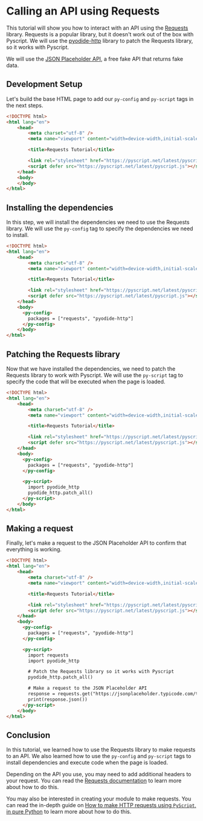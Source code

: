 # Calling an API using Requests

This tutorial will show you how to interact with an API using the [Requests](https://requests.readthedocs.io/en/master/) library. Requests is a popular library, but it doesn't work out of the box with Pyscript. We will use the [pyodide-http](https://github.com/koenvo/pyodide-http) library to patch the Requests library, so it works with Pyscript.

 We will use the [JSON Placeholder API](https://jsonplaceholder.typicode.com/), a free fake API that returns fake data.

## Development Setup

Let's build the base HTML page to add our `py-config` and `py-script` tags in the next steps.

```html
<!DOCTYPE html>
<html lang="en">
    <head>
        <meta charset="utf-8" />
        <meta name="viewport" content="width=device-width,initial-scale=1" />

        <title>Requests Tutorial</title>

        <link rel="stylesheet" href="https://pyscript.net/latest/pyscript.css" />
        <script defer src="https://pyscript.net/latest/pyscript.js"></script>
    </head>
    <body>
    </body>
</html>
```

## Installing the dependencies

In this step, we will install the dependencies we need to use the Requests library. We will use the `py-config` tag to specify the dependencies we need to install.

```html
<!DOCTYPE html>
<html lang="en">
    <head>
        <meta charset="utf-8" />
        <meta name="viewport" content="width=device-width,initial-scale=1" />

        <title>Requests Tutorial</title>

        <link rel="stylesheet" href="https://pyscript.net/latest/pyscript.css" />
        <script defer src="https://pyscript.net/latest/pyscript.js"></script>
    </head>
    <body>
      <py-config>
        packages = ["requests", "pyodide-http"]
      </py-config>
    </body>
</html>
```

## Patching the Requests library

Now that we have installed the dependencies, we need to patch the Requests library to work with Pyscript. We will use the `py-script` tag to specify the code that will be executed when the page is loaded.

```html
<!DOCTYPE html>
<html lang="en">
    <head>
        <meta charset="utf-8" />
        <meta name="viewport" content="width=device-width,initial-scale=1" />

        <title>Requests Tutorial</title>

        <link rel="stylesheet" href="https://pyscript.net/latest/pyscript.css" />
        <script defer src="https://pyscript.net/latest/pyscript.js"></script>
    </head>
    <body>
      <py-config>
        packages = ["requests", "pyodide-http"]
      </py-config>

      <py-script>
        import pyodide_http
        pyodide_http.patch_all()
      </py-script>
    </body>
</html>
```

## Making a request

Finally, let's make a request to the JSON Placeholder API to confirm that everything is working.

```html
<!DOCTYPE html>
<html lang="en">
    <head>
        <meta charset="utf-8" />
        <meta name="viewport" content="width=device-width,initial-scale=1" />

        <title>Requests Tutorial</title>

        <link rel="stylesheet" href="https://pyscript.net/latest/pyscript.css" />
        <script defer src="https://pyscript.net/latest/pyscript.js"></script>
    </head>
    <body>
      <py-config>
        packages = ["requests", "pyodide-http"]
      </py-config>

      <py-script>
        import requests
        import pyodide_http

        # Patch the Requests library so it works with Pyscript
        pyodide_http.patch_all()

        # Make a request to the JSON Placeholder API
        response = requests.get("https://jsonplaceholder.typicode.com/todos")
        print(response.json())
      </py-script>
    </body>
</html>
```

## Conclusion

In this tutorial, we learned how to use the Requests library to make requests to an API. We also learned how to use the `py-config` and `py-script` tags to install dependencies and execute code when the page is loaded.

Depending on the API you use, you may need to add additional headers to your request. You can read the [Requests documentation](https://requests.readthedocs.io/en/master/user/quickstart/#custom-headers) to learn more about how to do this.

You may also be interested in creating your module to make requests. You can read the in-depth guide on [How to make HTTP requests using `PyScript`, in pure Python](../guides/http-requests.md) to learn more about how to do this.
